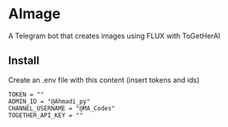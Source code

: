 # AImage
A Telegram bot that creates images using FLUX with ToGetHerAI

## Install
Create an .env file with this content (insert tokens and ids)
```
TOKEN = ""
ADMIN_ID = "@Ahmadi_py"
CHANNEL_USERNAME = "@MA_Codes"
TOGETHER_API_KEY = ""
```
